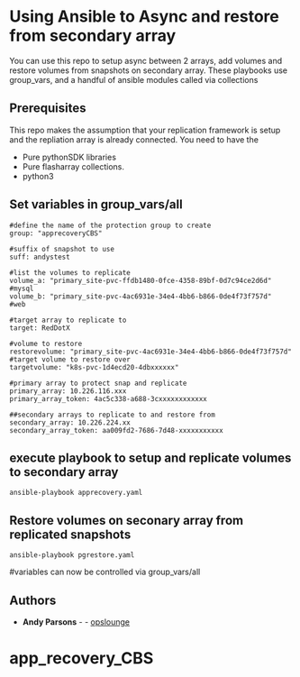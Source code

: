 

# Using Ansible to Async and restore from secondary array  

You can use this repo to setup async between 2 arrays, add volumes and restore volumes from snapshots
on secondary array.  These playbooks use group_vars, and a handful of ansible modules called via
collections

## Prerequisites

This repo makes the assumption that your replication framework is setup and the repliation array is 
already connected. 
You need to have the 
- Pure pythonSDK libraries 
- Pure flasharray collections. 
- python3


## Set variables in group_vars/all
```
#define the name of the protection group to create
group: "apprecoveryCBS"

#suffix of snapshot to use
suff: andystest

#list the volumes to replicate
volume_a: "primary_site-pvc-ffdb1480-0fce-4358-89bf-0d7c94ce2d6d"   #mysql
volume_b: "primary_site-pvc-4ac6931e-34e4-4bb6-b866-0de4f73f757d"   #web

#target array to replicate to 
target: RedDotX

#volume to restore
restorevolume: "primary_site-pvc-4ac6931e-34e4-4bb6-b866-0de4f73f757d"
#target volume to restore over
targetvolume: "k8s-pvc-1d4ecd20-4dbxxxxxx"

#primary array to protect snap and replicate
primary_array: 10.226.116.xxx
primary_array_token: 4ac5c338-a688-3cxxxxxxxxxxxx

##secondary arrays to replicate to and restore from
secondary_array: 10.226.224.xx
secondary_array_token: aa009fd2-7686-7d48-xxxxxxxxxxx
```
## execute playbook to setup and replicate volumes to secondary array

```
ansible-playbook apprecovery.yaml
```

## Restore volumes on seconary array from replicated snapshots
```
ansible-playbook pgrestore.yaml
```

#variables can now be controlled via group_vars/all

## Authors

* **Andy Parsons** - - [opslounge](https://github.com/opslounge)

# app_recovery_CBS
